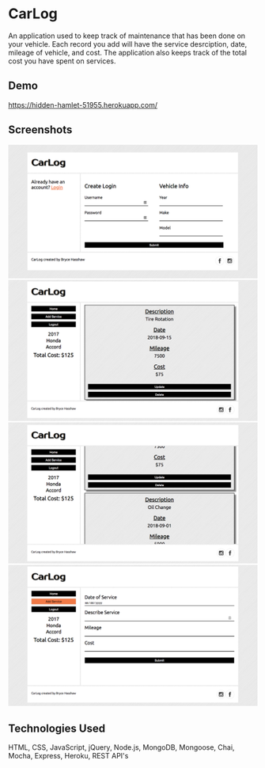 # CarLog

An application used to keep track of maintenance that has been done on your vehicle. Each record you add will have the service desrciption, date, mileage of vehicle, and cost. The application also keeps track of the total cost you have spent on services. 

## Demo 
https://hidden-hamlet-51955.herokuapp.com/

## Screenshots
<img src="/views/signup.png">
<img src="/views/service.png">
<img src="/views/scrolling.png">
<img src="/views/addservice.png">

## Technologies Used

HTML, CSS, JavaScript, jQuery, Node.js, MongoDB, Mongoose, Chai, Mocha, Express, Heroku, REST API's

